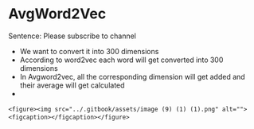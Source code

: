 # AvgWord2Vec

Sentence: Please subscribe to channel

* We want to convert it into 300 dimensions
* According to word2vec each word will get converted into 300 dimensions
* In Avgword2vec, all the corresponding dimension will get added and their average will get calculated
*

    <figure><img src="../.gitbook/assets/image (9) (1) (1).png" alt=""><figcaption></figcaption></figure>
